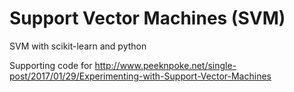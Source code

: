 # Support Vector Machines (SVM)
SVM with scikit-learn and python

Supporting code for http://www.peeknpoke.net/single-post/2017/01/29/Experimenting-with-Support-Vector-Machines
